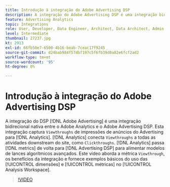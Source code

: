 ```yaml
---
title: Introdução à integração do Adobe Advertising DSP
description: A integração do Adobe Advertising DSP é uma integração bidirecional nativa entre o Adobe Analytics e o Adobe Advertising DSP.
feature: Advertising Analytics
topic: Integrations
role: User, Developer, Data Engineer, Architect, Data Architect, Admin, Leader
level: Intermediate
thumbnail: 27237.jpg
kt: 2913
exl-id: 66fb50e7-6500-4b16-beab-7ceac17f9245
source-git-commit: d24bab984f57dbf197c5f6fb39d0a82e6fcf2ad2
workflow-type: tm+mt
source-wordcount: '95'
ht-degree: 0%

---
```


# Introdução à integração do Adobe Advertising DSP

A integração do DSP [!DNL Adobe Advertising] é uma integração bidirecional nativa entre o Adobe Analytics e o Adobe Advertising DSP. Esta integração captura `Viewthroughs` de impressões de anúncios do Advertising para [!DNL Analytics]. [!DNL Analytics] conecta `Viewthroughs` a todas as atividades downstream do site, como `Clickthroughs`. [!DNL Analytics] passa [!DNL metrics] de volta para [!DNL Advertising DSP] para alimentar modelos de lances algorítmicos avançados. Este vídeo aborda a métrica `Viewthrough`, os benefícios da integração e fornece exemplos básicos do uso das [!UICONTROL dimensões] e [!UICONTROL métricas] no [!UICONTROL Analysis Workspace].

>[!VIDEO](https://video.tv.adobe.com/v/27237/?quality=12&learn=on)
